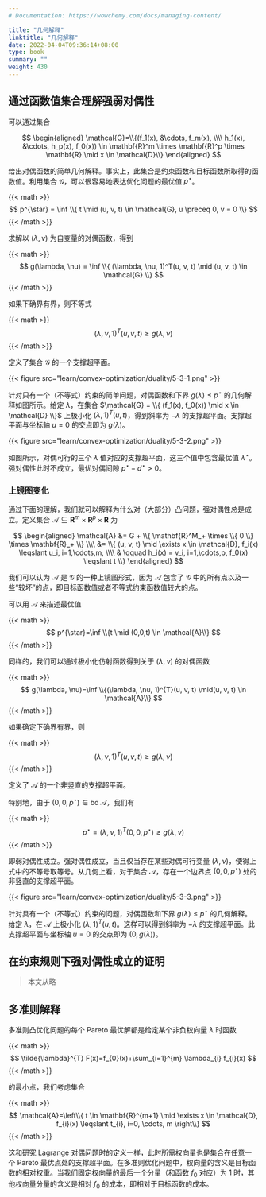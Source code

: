 ```yaml
---
# Documentation: https://wowchemy.com/docs/managing-content/

title: "几何解释"
linktitle: "几何解释"
date: 2022-04-04T09:36:14+08:00
type: book
summary: ""
weight: 430
---
```


<!--more-->

## 通过函数值集合理解强弱对偶性

可以通过集合

$$
\begin{aligned}
    \mathcal{G}=\\{(f_1(x), &\cdots, f_m(x), \\\\
    h_1(x), &\cdots, h_p(x), f_0(x)) \in \mathbf{R}^m \times \mathbf{R}^p \times \mathbf{R} \mid x \in \mathcal{D}\\}
\end{aligned}
$$

给出对偶函数的简单几何解释。事实上，此集合是约束函数和目标函数所取得的函数值。利用集合 $\mathcal{G}$，可以很容易地表达优化问题的最优值 $p^{\star}$。

{{< math >}}
$$
p^{\star} = \inf \\{ t \mid (u, v, t) \in \mathcal{G}, u \preceq 0, v = 0 \\}
$$
{{< /math >}}

求解以 $(\lambda, \nu)$ 为自变量的对偶函数，得到

{{< math >}}
$$
g(\lambda, \nu) = \inf \\{ (\lambda, \nu, 1)^T(u, v, t) \mid (u, v, t) \in \mathcal{G} \\}
$$
{{< /math >}}

如果下确界有界，则不等式

{{< math >}}
$$
(\lambda, \nu, 1)^T(u, v, t) \geqslant g(\lambda, \nu)
$$
{{< /math >}}

定义了集合 $\mathcal{G}$ 的一个支撑超平面。

{{< figure src="learn/convex-optimization/duality/5-3-1.png" >}}

针对只有一个（不等式）约束的简单问题，对偶函数和下界 $g(\lambda) \leqslant p^{\star}$ 的几何解释如图所示。给定 $\lambda$，在集合 $\mathcal{G} = \\{ (f_1(x), f_0(x)) \mid x \in \mathcal{D} \\}$ 上极小化 $(\lambda, 1)^T(u, t)$，得到斜率为 $-\lambda$ 的支撑超平面。支撑超平面与坐标轴 $u = 0$ 的交点即为 $g(\lambda)$。

{{< figure src="learn/convex-optimization/duality/5-3-2.png" >}}

如图所示，对偶可行的三个 $\lambda$ 值对应的支撑超平面，这三个值中包含最优值 $\lambda^{\star}$。强对偶性此时不成立，最优对偶间隙 $p^{\star} - d^{\star} > 0$。

### 上镜图变化

通过下面的理解，我们就可以解释为什么对（大部分）凸问题，强对偶性总是成立。定义集合 $\mathcal{A} \subseteq \mathbf{R}^m \times \mathbf{R}^p \times \mathbf{R}$ 为

$$
\begin{aligned}
    \mathcal{A} &= G + \\{ \mathbf{R}^M_+ \times \\{ 0 \\} \times \mathbf{R}_+ \\} \\\\
    &= \\{ (u, v, t) \mid \exists x \in \mathcal{D}, f_i(x) \leqslant u_i, i=1,\cdots,m, \\\\
    & \qquad h_i(x) = v_i, i=1,\cdots,p, f_0(x) \leqslant t \\}
\end{aligned}
$$

我们可以认为 $\mathcal{A}$ 是 $\mathcal{G}$ 的一种上镜图形式，因为 $\mathcal{A}$ 包含了 $\mathcal{G}$ 中的所有点以及一些“较坏”的点，即目标函数值或者不等式约束函数值较大的点。

可以用 $\mathcal{A}$ 来描述最优值

{{< math >}}
$$
p^{\star}=\inf \\{t \mid (0,0,t) \in \mathcal{A}\\}
$$
{{< /math >}}

同样的，我们可以通过极小化仿射函数得到关于 $(\lambda, \nu)$ 的对偶函数

{{< math >}}
$$
g(\lambda, \nu)=\inf \\{(\lambda, \nu, 1)^{T}(u, v, t) \mid(u, v, t) \in \mathcal{A}\\}
$$
{{< /math >}}

如果确定下确界有界，则

{{< math >}}
$$
(\lambda, \nu, 1)^{T}(u, v, t) \geqslant g(\lambda, \nu)
$$
{{< /math >}}

定义了 $\mathcal{A}$ 的一个非竖直的支撑超平面。

特别地，由于 $(0, 0, p^{\star}) \in \operatorname{bd} \mathcal{A}$，我们有

{{< math >}}
$$
p^{\star} = (\lambda, \nu, 1)^T (0, 0, p^{\star}) \geqslant g(\lambda, \nu)
$$
{{< /math >}}

即弱对偶性成立。强对偶性成立，当且仅当存在某些对偶可行变量 $(\lambda, \nu)$，使得上式中的不等号取等号。从几何上看，对于集合 $\mathcal{A}$，存在一个边界点 $(0, 0, p^{\star})$ 处的非竖直的支撑超平面。

{{< figure src="learn/convex-optimization/duality/5-3-3.png" >}}

针对具有一个（不等式）约束的问题，对偶函数和下界 $g(\lambda) \leqslant p^{\star}$ 的几何解释。给定 $\lambda$，在 $\mathcal{A}$ 上极小化 $(\lambda, 1)^T(u, t)$。这样可以得到斜率为 $-\lambda$ 的支撑超平面。此支撑超平面与坐标轴 $u = 0$ 的交点即为 $(0, g(\lambda))$。

## 在约束规则下强对偶性成立的证明

> 本文从略

## 多准则解释

多准则凸优化问题的每个 Pareto 最优解都是给定某个非负权向量 $\tilde{\lambda}$ 时函数

{{< math >}}
$$
\tilde{\lambda}^{T} F(x)=f_{0}(x)+\sum_{i=1}^{m} \lambda_{i} f_{i}(x)
$$
{{< /math >}}

的最小点，我们考虑集合

{{< math >}}
$$
\mathcal{A}=\left\\{ t \in \mathbf{R}^{m+1} \mid \exists x \in \mathcal{D}, f_{i}(x) \leqslant t_{i}, i=0, \cdots, m \right\\}
$$
{{< /math >}}

这和研究 Lagrange 对偶问题时的定义一样，此时所需权向量也是集合在任意一个 Pareto 最优点处的支撑超平面。在多准则优化问题中，权向量的含义是目标函数的相对权重。当我们固定权向量的最后一个分量（和函数 $f_0$ 对应）为 $1$ 时，其他权向量分量的含义是相对 $f_0$ 的成本，即相对于目标函数的成本。